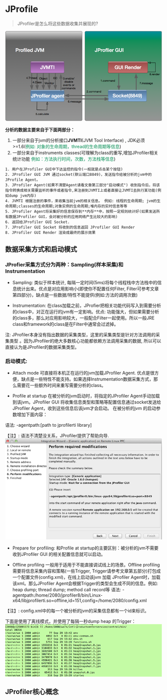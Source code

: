 # JProfile

> JProfiler是怎么将这些数据收集并展现的?

![](./jprofile/001.png)

**分析的数据主要来自于下面两部分：**
1)  一部分来自于jvm的分析接口**JVMTI**(JVM Tool Interface) , JDK必须>=1.6(<font color=#048E54>例如: 对象的生命周期，thread的生命周期等信息</font>)
2)  一部分来自于instruments classes(可理解为class的重写,增加JProfiler相关统计功能 <font color=#048E54>例如：方法执行时间，次数，方法栈等信息</font>)

```
1. 用户在JProfiler GUI中下达监控的指令(一般就是点击某个按钮)
2. JProfiler GUI JVM 通过socket(默认端口8849)，发送指令给被分析的jvm中的JProfile Agent。
3. JProfiler Agent(如果不清楚Agent请看文章第三部分"启动模式") 收到指令后，将该指令转换成相关需要监听的事件或者指令,来注册到JVMTI上或者直接让JVMTI去执行某功能(例如dump jvm内存)
4. JVMTI 根据注册的事件，来收集当前jvm的相关信息。 例如: 线程的生命周期; jvm的生命周期;classes的生命周期;对象实例的生命周期;堆内存的实时信息等等
5. JProfiler Agent将采集好的信息保存到**内存**中，按照一定规则统计好(如果发送所有数据JProfiler GUI，会对被分析的应用网络产生比较大的影响)
6. 返回给JProfiler GUI Socket.
7. JProfiler GUI Socket 将收到的信息返回 JProfiler GUI Render
8. JProfiler GUI Render 渲染成最终的展示效果
```

## 数据采集方式和启动模式

### JProfier采集方式分为两种：Sampling(样本采集)和Instrumentation

- Sampling: 类似于样本统计, 每隔一定时间(5ms)将每个线程栈中方法栈中的信息统计出来。优点是对应用影响小(即使你不配置任何Filter, Filter可参考文章第四部分)，缺点是一些数据/特性不能提供(例如:方法的调用次数)

- Instrumentation: 在class加载之前，JProfier把相关功能代码写入到需要分析的class中，对正在运行的jvm有一定影响。优点: 功能强大，但如果需要分析的class多，那么对应用影响较大，一般配合Filter一起使用。所以一般JRE class和framework的class是在Filter中通常会过滤掉。

注: JProfiler本身没有指出数据的采集类型，这里的采集类型是针对方法调用的采集类型 。因为JProfiler的绝大多数核心功能都依赖方法调用采集的数据, 所以可以直接认为是JProfiler的数据采集类型。

### 启动模式:

- Attach mode
可直接将本机正在运行的jvm加载JProfiler Agent. 优点是很方便，缺点是一些特性不能支持。如果选择Instrumentation数据采集方式，那么需要花一些额外时间来重写需要分析的class。

- Profile at startup
在被分析的jvm启动时，将指定的JProfiler Agent手动加载到该jvm。JProfiler GUI 将收集信息类型和策略等配置信息通过socket发送给JProfiler Agent，收到这些信息后该jvm才会启动。
在被分析的jvm 的启动参数增加下面内容：

语法: -agentpath:[path to jprofilerti library]

【注】: 语法不清楚没关系，JProfiler提供了帮助向导.
![](./jprofile/002.png)

- Prepare for profiling:
和Profile at startup的主要区别：被分析的jvm不需要收到JProfiler GUI 的相关配置信息就可以启动。

- Offline profiling
一般用于适用于不能直接调试线上的场景。Offline profiling需要将信息采集内容和策略(一些Trigger, Trigger请参考文章第五部分)打包成一个配置文件(config.xml)，在线上启动该jvm 加载 JProfiler Agent时，加载该xml。那么JProfiler Agent会根据Trigger的类型会生成不同的信息。例如: heap dump; thread dump; method call record等
语法:
-agentpath:/home/2080/jprofiler8/bin/Linux-x64/libjprofilerti.so=offline,id=151,config=/home/2080/config.xml

【注】: config.xml中的每一个被分析的jvm的采集信息都有一个id来标识。

下面是使用了离线模式，并使用了每隔一秒dump heap 的Trigger：
![](./jprofile/003.png)

## JProfiler核心概念

